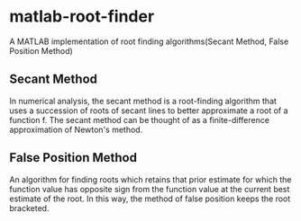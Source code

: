 # matlab-root-finder
A MATLAB implementation of root finding algorithms(Secant Method, False Position Method)
## Secant Method
In numerical analysis, the secant method is a root-finding algorithm that uses a succession of roots of secant lines to better approximate a root of a function f. The secant method can be thought of as a finite-difference approximation of Newton's method.
## False Position Method
An algorithm for finding roots which retains that prior estimate for which the function value has opposite sign from the function value at the current best estimate of the root. In this way, the method of false position keeps the root bracketed.
